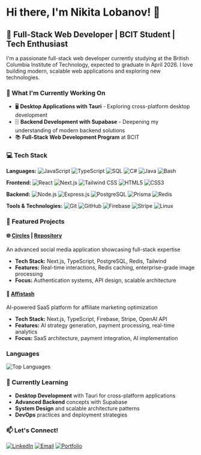 # Hi there, I'm Nikita Lobanov! 👋

## 🚀 Full-Stack Web Developer | BCIT Student | Tech Enthusiast

I'm a passionate full-stack web developer currently studying at the British Columbia Institute of Technology, expected to graduate in April 2026. I love building modern, scalable web applications and exploring new technologies.

### 🔭 What I'm Currently Working On

-   🖥️ **Desktop Applications with Tauri** - Exploring cross-platform desktop development
-   🗄️ **Backend Development with Supabase** - Deepening my understanding of modern backend solutions
-   📚 **Full-Stack Web Development Program** at BCIT

### 💻 Tech Stack

**Languages:**
![JavaScript](https://img.shields.io/badge/-JavaScript-F7DF1E?style=flat-square&logo=javascript&logoColor=black)
![TypeScript](https://img.shields.io/badge/-TypeScript-3178C6?style=flat-square&logo=typescript&logoColor=white)
![SQL](https://img.shields.io/badge/-SQL-336791?style=flat-square&logo=postgresql&logoColor=white)
![C#](https://img.shields.io/badge/-C%23-239120?style=flat-square&logo=c-sharp&logoColor=white)
![Java](https://img.shields.io/badge/-Java-007396?style=flat-square&logo=java&logoColor=white)
![Bash](https://img.shields.io/badge/-Bash-4EAA25?style=flat-square&logo=gnu-bash&logoColor=white)

**Frontend:**
![React](https://img.shields.io/badge/-React-61DAFB?style=flat-square&logo=react&logoColor=black)
![Next.js](https://img.shields.io/badge/-Next.js-000000?style=flat-square&logo=next.js&logoColor=white)
![Tailwind CSS](https://img.shields.io/badge/-Tailwind%20CSS-38B2AC?style=flat-square&logo=tailwind-css&logoColor=white)
![HTML5](https://img.shields.io/badge/-HTML5-E34F26?style=flat-square&logo=html5&logoColor=white)
![CSS3](https://img.shields.io/badge/-CSS3-1572B6?style=flat-square&logo=css3&logoColor=white)

**Backend:**
![Node.js](https://img.shields.io/badge/-Node.js-339933?style=flat-square&logo=node.js&logoColor=white)
![Express.js](https://img.shields.io/badge/-Express.js-000000?style=flat-square&logo=express&logoColor=white)
![PostgreSQL](https://img.shields.io/badge/-PostgreSQL-336791?style=flat-square&logo=postgresql&logoColor=white)
![Prisma](https://img.shields.io/badge/-Prisma-2D3748?style=flat-square&logo=prisma&logoColor=white)
![Redis](https://img.shields.io/badge/-Redis-DC382D?style=flat-square&logo=redis&logoColor=white)

**Tools & Technologies:**
![Git](https://img.shields.io/badge/-Git-F05032?style=flat-square&logo=git&logoColor=white)
![GitHub](https://img.shields.io/badge/-GitHub-181717?style=flat-square&logo=github&logoColor=white)
![Firebase](https://img.shields.io/badge/-Firebase-FFCA28?style=flat-square&logo=firebase&logoColor=black)
![Stripe](https://img.shields.io/badge/-Stripe-008CDD?style=flat-square&logo=stripe&logoColor=white)
![Linux](https://img.shields.io/badge/-Linux-FCC624?style=flat-square&logo=linux&logoColor=black)

### 🎯 Featured Projects

#### 🌐 [Circles](https://idsp-circle-tawny.vercel.app/) | [Repository](https://github.com/nikitalobanov12/circles)

An advanced social media application showcasing full-stack expertise

-   **Tech Stack:** Next.js, TypeScript, PostgreSQL, Redis, Tailwind
-   **Features:** Real-time interactions, Redis caching, enterprise-grade image processing
-   **Focus:** Authentication systems, API design, scalable architecture

#### 🤖 [Affistash](https://affistash.com)

AI-powered SaaS platform for affiliate marketing optimization

-   **Tech Stack:** Next.js, TypeScript, Firebase, Stripe, OpenAI API
-   **Features:** AI strategy generation, payment processing, real-time analytics
-   **Focus:** SaaS architecture, payment integration, AI implementation


### Languages


![Top Languages](https://github-readme-stats.vercel.app/api/top-langs/?username=nikitalobanov12&layout=compact&theme=dark)

### 🌱 Currently Learning

-   **Desktop Development** with Tauri for cross-platform applications
-   **Advanced Backend** concepts with Supabase
-   **System Design** and scalable architecture patterns
-   **DevOps** practices and deployment strategies

### 📫 Let's Connect!

[![LinkedIn](https://img.shields.io/badge/-LinkedIn-0077B5?style=flat-square&logo=linkedin&logoColor=white)](https://linkedin.com/in/nikitalobanov)
[![Email](https://img.shields.io/badge/-Email-D14836?style=flat-square&logo=gmail&logoColor=white)](mailto:nikitaalobanovv@gmail.com)
[![Portfolio](https://img.shields.io/badge/-Portfolio-000000?style=flat-square&logo=vercel&logoColor=white)](https://nikitalobanov.dev)
